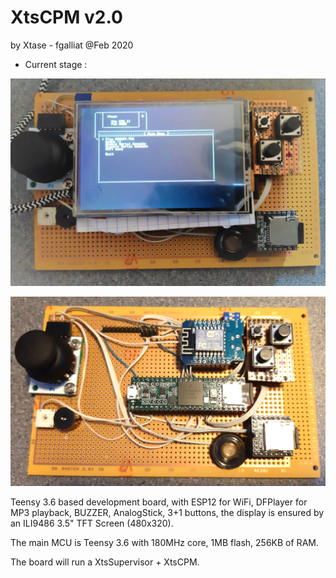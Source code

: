 # XtsCPM v2.0

by Xtase - fgalliat @Feb 2020



- Current stage :

![YatDb v1](./pictures/board_screen.jpg)



![YatDb v1](./pictures/board_chips.jpg)



Teensy 3.6 based development board, with ESP12 for WiFi, DFPlayer for MP3 playback, BUZZER, AnalogStick, 3+1 buttons, the display is ensured by an ILI9486 3.5" TFT Screen (480x320).



The main MCU is Teensy 3.6 with 180MHz core, 1MB flash, 256KB of RAM.

The board will run a XtsSupervisor + XtsCPM.